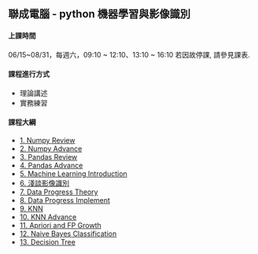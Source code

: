 ## 聯成電腦 - python 機器學習與影像識別

#### 上課時間

06/15~08/31，每週六，09:10 ~ 12:10、13:10 ~ 16:10
若因故停課, 請參見課表.

#### 課程進行方式

- 理論講述
- 實務練習

#### 課程大綱
- [1. Numpy Review](http://mirdex.github.io/ML0615/1.%20Numpy%20總複習1_Q.slides.html)
- [2. Numpy Advance](http://mirdex.github.io/ML0615/2.%20NumPy_Q.slides.html)
- [3. Pandas Review](http://mirdex.github.io/ML0615/3.%20Pandas%20總複習1_Q.slides.html)
- [4. Pandas Advance](http://mirdex.github.io/ML0615/4.%20Pandas_Q.slides.html)
- [5. Machine Learning Introduction](http://mirdex.github.io/ML0615/5.Machine%20Learning%20Introduction.slides.html)
- [6. 淺談影像識別](http://mirdex.github.io/ML0615/6.淺談影像識別_Q.slides.html)
- [7. Data Progress Theory](http://mirdex.github.io/ML0615/7.%20Data%20Progress%20Theory_Q.slides.html)
- [8. Data Progress Implement](http://mirdex.github.io/ML0615/8.Data%20Process%20Implement_Q.slides.html)
- [9. KNN](http://mirdex.github.io/ML0615/9.KNN_Q.slides.html)
- [10. KNN Advance](http://mirdex.github.io/ML0615/10.%20KNN_Advance_Q.slides.html)
- [11. Apriori and FP Growth](http://mirdex.github.io/ML0615/11.%20Association%20Rule_Q.slides.html)
- [12. Naive Bayes Classification](http://mirdex.github.io/ML0615/12.%20Naive%20Bayes%20Classification_Q.slides.html)
- [13. Decision Tree](http://mirdex.github.io/ML0615/13.%20Decision%20Tree_Q.slides.html)
